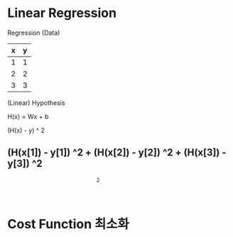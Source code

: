 # Linear Regression

Regression (Data)

| x | y |
|:--------:|:--------:|
| 1 | 1 |
| 2 | 2 |
| 3 | 3 |

(Linear) Hypothesis

H(x) = Wx + b

(H(x) - y) ^ 2

(H(x[1]) - y[1]) ^2 + (H(x[2]) - y[2]) ^2 + (H(x[3]) - y[3]) ^2
---------------------------------------------------------------
                                2
                                
# Cost Function 최소화



